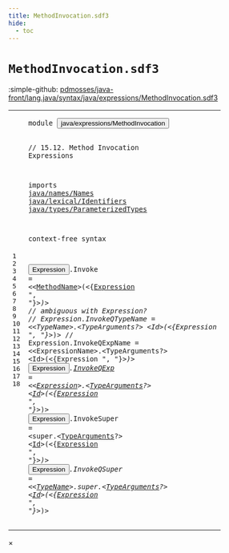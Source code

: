 ```yaml
---
title: MethodInvocation.sdf3
hide:
  - toc
---
```


# `MethodInvocation.sdf3`

:simple-github: [pdmosses/java-front/lang.java/syntax/java/expressions/MethodInvocation.sdf3]

[pdmosses/java-front/lang.java/syntax/java/expressions/MethodInvocation.sdf3]: https://github.com/pdmosses/java-front/blob/master/lang.java/syntax/java/expressions/MethodInvocation.sdf3 "The source file on GitHub"

<div class="sdf3"><table class="highlighttable"><tbody><tr><td class="linenos"><div class="linenodiv"><pre><span></span>1
2
3
4
5
6
7
8
9
10
11
12
13
14
15
16
17
18
</pre></div></td>
<td class="code"><pre><code><span class="keyword">module</span> <button class="modal-open" id="java/expressions/MethodInvocation_1_8" title="a definition with multiple references" data-urls="../Disambiguation.sdf3/#java/expressions/MethodInvocation line 10_3; ../Main.sdf3/#java/expressions/MethodInvocation line 12_3">java/expressions/MethodInvocation</button>

<span class="layout">// 15.12. Method Invocation Expressions</span>

<span class="keyword">imports</span>
  <a href="../../names/Names.sdf3/#java/names/Names_1_8" id="java/names/Names_6_3" title="a reference to a single-file definition">java/names/Names</a>
  <a href="../../lexical/Identifiers.sdf3/#java/lexical/Identifiers_1_8" id="java/lexical/Identifiers_7_3" title="a reference to a single-file definition">java/lexical/Identifiers</a>
  <a href="../../types/ParameterizedTypes.sdf3/#java/types/ParameterizedTypes_1_8" id="java/types/ParameterizedTypes_8_3" title="a reference to a single-file definition">java/types/ParameterizedTypes</a>
  
<span class="keyword">context-free syntax</span>
  
  <button class="modal-open" id="Expression_12_3" title="a definition with multiple references" data-urls="#Expression line 12_48, 16_34, 16_70, 17_63, 18_74">Expression</button>.<span class="cons_Constructor"><span id="Invoke_12_14" title="a definition with no references">Invoke</span></span>          = &lt;&lt;<a href="../../names/Names.sdf3/#MethodName_15_3" id="MethodName_12_34" title="a reference to a single-file definition">MethodName</a>&gt;<span class="cons_String">(</span>&lt;{<a href="#Expression_12_3" id="Expression_12_48" title="a reference to a single-file definition">Expression</a> <span class="cons_Lit">", "</span>}*&gt;<span class="cons_String">)</span>&gt;
<span class="layout">//  ambiguous with Expression?</span>
<span class="layout">//  Expression.InvokeQTypeName = &lt;&lt;TypeName&gt;.&lt;TypeArguments?&gt; &lt;Id&gt;(&lt;{Expression ", "}*&gt;)&gt;</span>
<span class="layout">//  Expression.InvokeQExpName  = &lt;&lt;ExpressionName&gt;.&lt;TypeArguments?&gt; &lt;Id&gt;(&lt;{Expression ", "}*&gt;)&gt;</span>
  <button class="modal-open" id="Expression_16_3" title="a definition with multiple references" data-urls="#Expression line 12_48, 16_34, 16_70, 17_63, 18_74">Expression</button>.<span class="cons_Constructor"><a href="../Disambiguation.sdf3/#InvokeQExp_58_16" id="InvokeQExp_16_14" title="a definition with a single reference">InvokeQExp</a></span>      = &lt;&lt;<a href="#Expression_12_3" id="Expression_16_34" title="a reference to a single-file definition">Expression</a>&gt;<span class="cons_String">.</span>&lt;<a href="../../types/ParameterizedTypes.sdf3/#TypeArguments_11_3" id="TypeArguments_16_47" title="a reference to a single-file definition">TypeArguments</a>?&gt; &lt;<a href="../../lexical/Identifiers.sdf3/#Id_15_3" id="Id_16_64" title="a reference to a single-file definition">Id</a>&gt;<span class="cons_String">(</span>&lt;{<a href="#Expression_12_3" id="Expression_16_70" title="a reference to a single-file definition">Expression</a> <span class="cons_Lit">", "</span>}*&gt;<span class="cons_String">)</span>&gt;
  <button class="modal-open" id="Expression_17_3" title="a definition with multiple references" data-urls="#Expression line 12_48, 16_34, 16_70, 17_63, 18_74">Expression</button>.<span class="cons_Constructor"><span id="InvokeSuper_17_14" title="a definition with no references">InvokeSuper</span></span>     = &lt;<span class="cons_String">super.</span>&lt;<a href="../../types/ParameterizedTypes.sdf3/#TypeArguments_11_3" id="TypeArguments_17_40" title="a reference to a single-file definition">TypeArguments</a>?&gt; &lt;<a href="../../lexical/Identifiers.sdf3/#Id_15_3" id="Id_17_57" title="a reference to a single-file definition">Id</a>&gt;<span class="cons_String">(</span>&lt;{<a href="#Expression_12_3" id="Expression_17_63" title="a reference to a single-file definition">Expression</a> <span class="cons_Lit">", "</span>}*&gt;<span class="cons_String">)</span>&gt;
  <button class="modal-open" id="Expression_18_3" title="a definition with multiple references" data-urls="#Expression line 12_48, 16_34, 16_70, 17_63, 18_74">Expression</button>.<span class="cons_Constructor"><span id="InvokeQSuper_18_14" title="a definition with no references">InvokeQSuper</span></span>    = &lt;&lt;<a href="../../names/Names.sdf3/#TypeName_11_3" id="TypeName_18_34" title="a reference to a single-file definition">TypeName</a>&gt;<span class="cons_String">.super.</span>&lt;<a href="../../types/ParameterizedTypes.sdf3/#TypeArguments_11_3" id="TypeArguments_18_51" title="a reference to a single-file definition">TypeArguments</a>?&gt; &lt;<a href="../../lexical/Identifiers.sdf3/#Id_15_3" id="Id_18_68" title="a reference to a single-file definition">Id</a>&gt;<span class="cons_String">(</span>&lt;{<a href="#Expression_12_3" id="Expression_18_74" title="a reference to a single-file definition">Expression</a> <span class="cons_Lit">", "</span>}*&gt;<span class="cons_String">)</span>&gt;
</code></pre></td></tr></tbody></table></div>

<div id="modal">
  <div id="modal-content">
    <span id="modal-close">&times;</span>
    <h2 id="modal-h2"></h2>
    <p  id="modal-p"></p>
    <ul id="modal-ul"></ul>
  </div>
</div>
